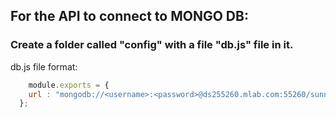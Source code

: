 ## For the API to connect to MONGO DB:
 ### Create a folder called "config" with a file "db.js" file in it.
  
db.js file format:
```javascript
    module.exports = {
    url : "mongodb://<username>:<password>@ds255260.mlab.com:55260/sunnyportal"
  };
```
